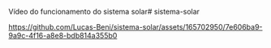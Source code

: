 Vídeo do funcionamento do sistema solar# sistema-solar

https://github.com/Lucas-Beni/sistema-solar/assets/165702950/7e606ba9-9a9c-4f16-a8e8-bdb814a355b0

